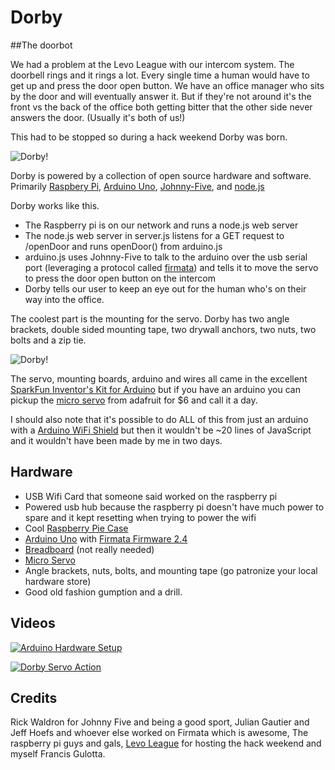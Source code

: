 # Dorby
##The doorbot

We had a problem at the Levo League with our intercom system. The doorbell rings and it rings a lot. Every single time a human would have to get up and press the door open button. We have an office manager who sits by the door and will eventually answer it. But if they're not around it's the front vs the back of the office both getting bitter that the other side never answers the door. (Usually it's both of us!)

This had to be stopped so during a hack weekend Dorby was born.

![Dorby!](https://raw.github.com/reconbot/dorby/master/public/dorby-v0.1-600x600.jpg)

Dorby is powered by a collection of open source hardware and software. Primarily [Raspbery Pi](http://www.raspberrypi.org/), [Arduino Uno](http://arduino.cc/), [Johnny-Five](https://github.com/rwldrn/johnny-five#readme), and [node.js](http://nodejs.org/)

Dorby works like this.
 - The Raspberry pi is on our network and runs a node.js web server
 - The node.js web server in server.js listens for a GET request to /openDoor and runs openDoor() from arduino.js
 - arduino.js uses Johnny-Five to talk to the arduino over the usb serial port (leveraging a protocol called [firmata](http://firmata.org/)) and tells it to move the servo to press the door open button on the intercom
 - Dorby tells our user to keep an eye out for the human who's on their way into the office.

The coolest part is the mounting for the servo. Dorby has two angle brackets, double sided mounting tape, two drywall anchors, two nuts, two bolts and a zip tie.

![Dorby!](https://raw.github.com/reconbot/dorby/master/public/servo-600x600.jpg)

The servo, mounting boards, arduino and wires all came in the excellent [SparkFun Inventor's Kit for Arduino](https://www.sparkfun.com/products/11227) but if you have an arduino you can pickup the [micro servo](https://www.adafruit.com/products/169) from adafruit for $6 and call it a day.

I should also note that it's possible to do ALL of this from just an arduino with a [Arduino WiFi Shield](http://arduino.cc/en/Main/ArduinoWiFiShield) but then it wouldn't be ~20 lines of JavaScript and it wouldn't have been made by me in two days.

## Hardware
 - USB Wifi Card that someone said worked on the raspberry pi
 - Powered usb hub because the raspberry pi doesn't have much power to spare and it kept resetting when trying to power the wifi
 - Cool [Raspberry Pie Case](https://tindie.com/shops/search/?q=raspberry+pi)
 - [Arduino Uno](https://www.adafruit.com/products/50) with [Firmata Firmware 2.4](https://github.com/firmata/arduino)
 - [Breadboard](https://www.adafruit.com/products/64) (not really needed)
 - [Micro Servo](https://www.adafruit.com/products/169)
 - Angle brackets, nuts, bolts, and mounting tape (go patronize your local hardware store)
 - Good old fashion gumption and a drill.

## Videos

[![Arduino Hardware Setup](https://raw.github.com/reconbot/dorby/master/public/arduino-hardware-setup.png)](http://youtu.be/6VnSIbRAlFw)

[![Dorby Servo Action](https://raw.github.com/reconbot/dorby/master/public/servo-action-youtube.png)](http://youtu.be/gh7LtDA6EL0)


## Credits
Rick Waldron for Johnny Five and being a good sport, Julian Gautier and Jeff Hoefs and whoever else worked on Firmata which is awesome, The raspberry pi guys and gals, [Levo League](http://www.levoleague.com/) for hosting the hack weekend and myself Francis Gulotta.
